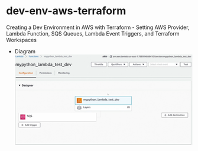 # dev-env-aws-terraform
Creating a Dev Environment in AWS with Terraform - Setting AWS Provider, Lambda Function, SQS Queues, Lambda Event Triggers, and Terraform Workspaces

- Diagram
  ![alt text](diagram.png "AWS Dev Environment")
